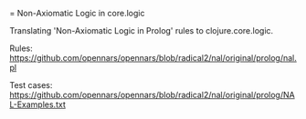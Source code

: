 = Non-Axiomatic Logic in core.logic

Translating 'Non-Axiomatic Logic in Prolog' rules to clojure.core.logic.

Rules: https://github.com/opennars/opennars/blob/radical2/nal/original/prolog/nal.pl

Test cases: https://github.com/opennars/opennars/blob/radical2/nal/original/prolog/NAL-Examples.txt
